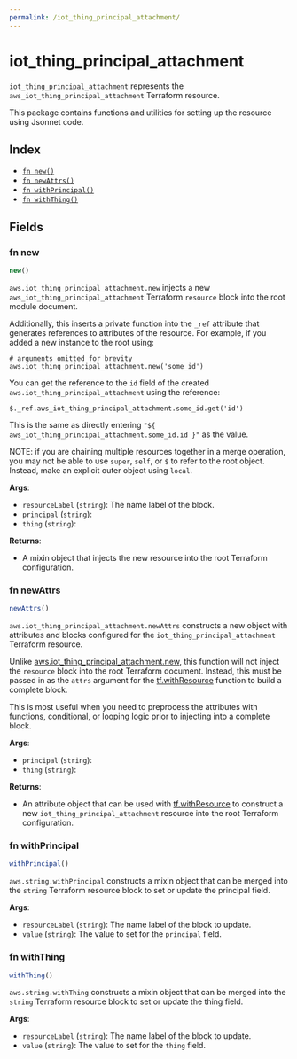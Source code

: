 ```yaml
---
permalink: /iot_thing_principal_attachment/
---
```


# iot_thing_principal_attachment

`iot_thing_principal_attachment` represents the `aws_iot_thing_principal_attachment` Terraform resource.



This package contains functions and utilities for setting up the resource using Jsonnet code.


## Index

* [`fn new()`](#fn-new)
* [`fn newAttrs()`](#fn-newattrs)
* [`fn withPrincipal()`](#fn-withprincipal)
* [`fn withThing()`](#fn-withthing)

## Fields

### fn new

```ts
new()
```


`aws.iot_thing_principal_attachment.new` injects a new `aws_iot_thing_principal_attachment` Terraform `resource`
block into the root module document.

Additionally, this inserts a private function into the `_ref` attribute that generates references to attributes of the
resource. For example, if you added a new instance to the root using:

    # arguments omitted for brevity
    aws.iot_thing_principal_attachment.new('some_id')

You can get the reference to the `id` field of the created `aws.iot_thing_principal_attachment` using the reference:

    $._ref.aws_iot_thing_principal_attachment.some_id.get('id')

This is the same as directly entering `"${ aws_iot_thing_principal_attachment.some_id.id }"` as the value.

NOTE: if you are chaining multiple resources together in a merge operation, you may not be able to use `super`, `self`,
or `$` to refer to the root object. Instead, make an explicit outer object using `local`.

**Args**:
  - `resourceLabel` (`string`): The name label of the block.
  - `principal` (`string`): 
  - `thing` (`string`): 

**Returns**:
- A mixin object that injects the new resource into the root Terraform configuration.


### fn newAttrs

```ts
newAttrs()
```


`aws.iot_thing_principal_attachment.newAttrs` constructs a new object with attributes and blocks configured for the `iot_thing_principal_attachment`
Terraform resource.

Unlike [aws.iot_thing_principal_attachment.new](#fn-new), this function will not inject the `resource`
block into the root Terraform document. Instead, this must be passed in as the `attrs` argument for the
[tf.withResource](https://github.com/tf-libsonnet/core/tree/main/docs#fn-withresource) function to build a complete block.

This is most useful when you need to preprocess the attributes with functions, conditional, or looping logic prior to
injecting into a complete block.

**Args**:
  - `principal` (`string`): 
  - `thing` (`string`): 

**Returns**:
  - An attribute object that can be used with [tf.withResource](https://github.com/tf-libsonnet/core/tree/main/docs#fn-withresource) to construct a new `iot_thing_principal_attachment` resource into the root Terraform configuration.


### fn withPrincipal

```ts
withPrincipal()
```

`aws.string.withPrincipal` constructs a mixin object that can be merged into the `string`
Terraform resource block to set or update the principal field.



**Args**:
  - `resourceLabel` (`string`): The name label of the block to update.
  - `value` (`string`): The value to set for the `principal` field.


### fn withThing

```ts
withThing()
```

`aws.string.withThing` constructs a mixin object that can be merged into the `string`
Terraform resource block to set or update the thing field.



**Args**:
  - `resourceLabel` (`string`): The name label of the block to update.
  - `value` (`string`): The value to set for the `thing` field.
